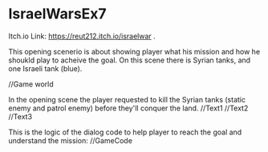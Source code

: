 
# IsraelWarsEx7
Itch.io Link: https://reut212.itch.io/israelwar .

This opening scenerio is about showing player what his mission and how he shoukld play  to acheive the goal.
On this scene there is Syrian tanks, and one Israeli tank (blue).

//Game world

In the opening scene the player requested to kill the Syrian tanks (static enemy and patrol enemy) before they'll conquer the land.
//Text1
//Text2
//Text3

This is the logic of the dialog code to help player to reach the goal and understand the mission:
//GameCode
